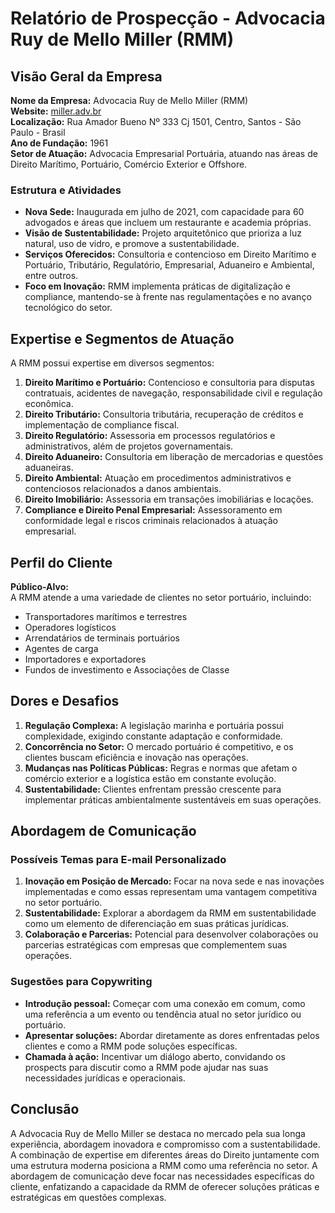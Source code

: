 # Relatório de Prospecção - Advocacia Ruy de Mello Miller (RMM)

## Visão Geral da Empresa

**Nome da Empresa:** Advocacia Ruy de Mello Miller (RMM)  
**Website:** [miller.adv.br](https://www.miller.adv.br)  
**Localização:** Rua Amador Bueno Nº 333 Cj 1501, Centro, Santos - São Paulo - Brasil  
**Ano de Fundação:** 1961  
**Setor de Atuação:** Advocacia Empresarial Portuária, atuando nas áreas de Direito Marítimo, Portuário, Comércio Exterior e Offshore.

### Estrutura e Atividades

- **Nova Sede:** Inaugurada em julho de 2021, com capacidade para 60 advogados e áreas que incluem um restaurante e academia próprias.
- **Visão de Sustentabilidade:** Projeto arquitetônico que prioriza a luz natural, uso de vidro, e promove a sustentabilidade.
- **Serviços Oferecidos:** Consultoria e contencioso em Direito Marítimo e Portuário, Tributário, Regulatório, Empresarial, Aduaneiro e Ambiental, entre outros.
- **Foco em Inovação:** RMM implementa práticas de digitalização e compliance, mantendo-se à frente nas regulamentações e no avanço tecnológico do setor.

## Expertise e Segmentos de Atuação

A RMM possui expertise em diversos segmentos:

1. **Direito Marítimo e Portuário:** Contencioso e consultoria para disputas contratuais, acidentes de navegação, responsabilidade civil e regulação econômica.
2. **Direito Tributário:** Consultoria tributária, recuperação de créditos e implementação de compliance fiscal.
3. **Direito Regulatório:** Assessoria em processos regulatórios e administrativos, além de projetos governamentais.
4. **Direito Aduaneiro:** Consultoria em liberação de mercadorias e questões aduaneiras.
5. **Direito Ambiental:** Atuação em procedimentos administrativos e contenciosos relacionados a danos ambientais.
6. **Direito Imobiliário:** Assessoria em transações imobiliárias e locações.
7. **Compliance e Direito Penal Empresarial:** Assessoramento em conformidade legal e riscos criminais relacionados à atuação empresarial.

## Perfil do Cliente

**Público-Alvo:**  
A RMM atende a uma variedade de clientes no setor portuário, incluindo:
- Transportadores marítimos e terrestres
- Operadores logísticos
- Arrendatários de terminais portuários
- Agentes de carga
- Importadores e exportadores
- Fundos de investimento e Associações de Classe

## Dores e Desafios

1. **Regulação Complexa:** A legislação marinha e portuária possui complexidade, exigindo constante adaptação e conformidade.
2. **Concorrência no Setor:** O mercado portuário é competitivo, e os clientes buscam eficiência e inovação nas operações.
3. **Mudanças nas Políticas Públicas:** Regras e normas que afetam o comércio exterior e a logística estão em constante evolução.
4. **Sustentabilidade:** Clientes enfrentam pressão crescente para implementar práticas ambientalmente sustentáveis em suas operações.

## Abordagem de Comunicação

### Possíveis Temas para E-mail Personalizado
1. **Inovação em Posição de Mercado:** Focar na nova sede e nas inovações implementadas e como essas representam uma vantagem competitiva no setor portuário.
2. **Sustentabilidade:** Explorar a abordagem da RMM em sustentabilidade como um elemento de diferenciação em suas práticas jurídicas.
3. **Colaboração e Parcerias:** Potencial para desenvolver colaborações ou parcerias estratégicas com empresas que complementem suas operações.

### Sugestões para Copywriting
- **Introdução pessoal:** Começar com uma conexão em comum, como uma referência a um evento ou tendência atual no setor jurídico ou portuário.
- **Apresentar soluções:** Abordar diretamente as dores enfrentadas pelos clientes e como a RMM pode soluções específicas.
- **Chamada à ação:** Incentivar um diálogo aberto, convidando os prospects para discutir como a RMM pode ajudar nas suas necessidades jurídicas e operacionais.

## Conclusão

A Advocacia Ruy de Mello Miller se destaca no mercado pela sua longa experiência, abordagem inovadora e compromisso com a sustentabilidade. A combinação de expertise em diferentes áreas do Direito juntamente com uma estrutura moderna posiciona a RMM como uma referência no setor. A abordagem de comunicação deve focar nas necessidades específicas do cliente, enfatizando a capacidade da RMM de oferecer soluções práticas e estratégicas em questões complexas.